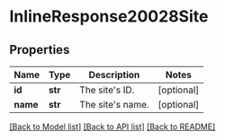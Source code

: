 # InlineResponse20028Site

## Properties
Name | Type | Description | Notes
------------ | ------------- | ------------- | -------------
**id** | **str** | The site&#x27;s ID. | [optional] 
**name** | **str** | The site&#x27;s name. | [optional] 

[[Back to Model list]](../README.md#documentation-for-models) [[Back to API list]](../README.md#documentation-for-api-endpoints) [[Back to README]](../README.md)

